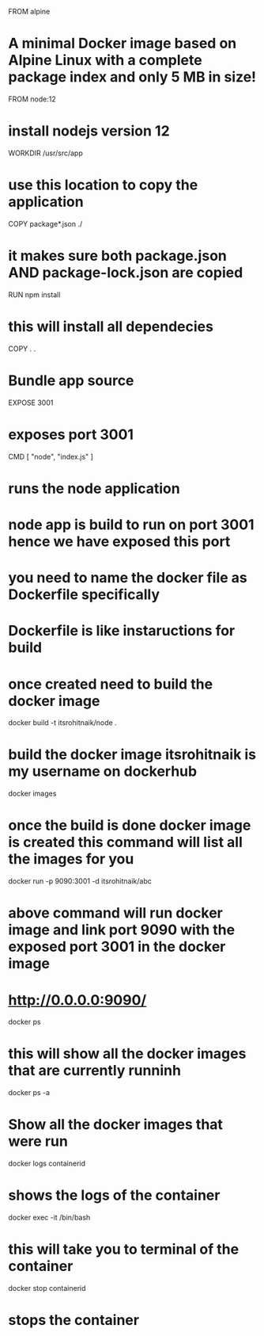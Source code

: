 FROM alpine
# A minimal Docker image based on Alpine Linux with a complete package index and only 5 MB in size!
FROM node:12
# install nodejs version 12
WORKDIR /usr/src/app
# use this location to copy the application 
COPY package*.json ./
# it makes sure both package.json AND package-lock.json are copied
RUN npm install
# this will install all dependecies 
COPY . .
# Bundle app source
EXPOSE 3001
# exposes port 3001 
CMD [ "node", "index.js" ]
# runs the node application 
# node app is build to run on port 3001 hence we have exposed this port

# you need to name the docker file as Dockerfile specifically
# Dockerfile is like instaructions for build
# once created need to build the docker image
docker build -t itsrohitnaik/node .
# build the docker image itsrohitnaik is my username on dockerhub
docker images
# once the build is done docker image is created this command will list all the images for you
docker run -p 9090:3001 -d itsrohitnaik/abc
# above command will run docker image and link port 9090 with the exposed port 3001 in the docker image
# http://0.0.0.0:9090/

docker ps
# this will show all the docker images that are currently runninh 
docker ps -a
# Show all the docker images that were run 
docker logs containerid
# shows the logs of the container
docker exec -it <container id> /bin/bash
# this will take you to terminal of the container
docker stop containerid
# stops the container


